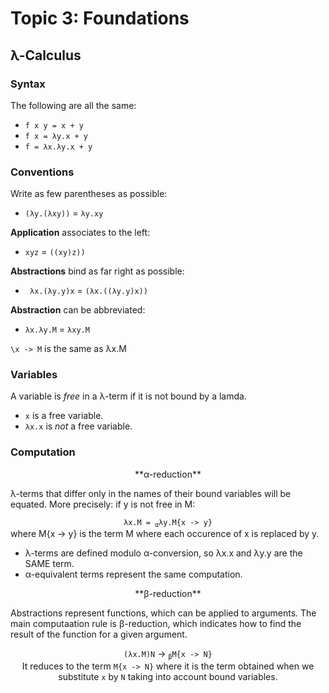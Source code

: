# Topic 3: Foundations

## λ-Calculus
### Syntax
The following are all the same:
- <code>f x y = x + y</code>
- <code>f x = λy.x + y</code>
- <code>f = λx.λy.x + y</code>

### Conventions
Write as few parentheses as possible:
- <code>(λy.(λxy))</code> = <code>λy.xy</code>

**Application** associates to the left:
- <code>xyz</code> = <code>((xy)z))</code>

**Abstractions** bind as far right as possible:
- <code> λx.(λy.y)x</code> = <code>(λx.((λy.y)x))</code>

**Abstraction** can be abbreviated:
- <code>λx.λy.M</code> = <code>λxy.M</code>

<code>\x -> M</code> is the same as λx.M

### Variables
A variable is *free* in a λ-term if it is not bound by a lamda.
- <code>x</code> is a free variable.
- <code>λx.x</code> is *not* a free variable.

### Computation
<center>
**α-reduction**
</center>

λ-terms that differ only in the names of their bound variables will be equated. More precisely: if y is not free in M:

<center>
<code>λx.M = <sub>α</sub>λy.M{x -> y}</code>
</center>
where M{x -> y} is the term M where each occurence of x is replaced by y.

- λ-terms are defined modulo α-conversion, so λx.x and λy.y are the SAME term.
- α-equivalent terms represent the same computation.

<center>
**β-reduction**
</center>

Abstractions represent functions, which can be applied to arguments. The main computaation rule is β-reduction, which indicates how to find the result of the function for a given argument.

<center>
<code>(λx.M)N</code> -> <code><sub>β</sub>M{x -> N}</code> <br>
It reduces to the term <code>M{x -> N}</code> where it is the term obtained when we substitute <code>x</code> by <code>N</code> taking into account bound variables.
</center>

